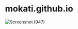 # mokati.github.io
![Screenshot (947)](https://user-images.githubusercontent.com/51972141/144664230-32866605-e2ca-461f-965a-3ec0eab015bd.png)
